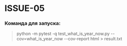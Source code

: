 # ISSUE-05
### Команда для запуска:
> python -m pytest -q test_what_is_year_now.py --cov=what_is_year_now --cov-report html > result.txt